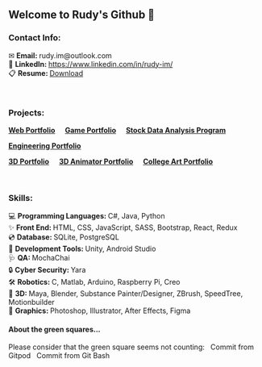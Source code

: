 ## Welcome to Rudy's Github 👋
<!--
[![Anurag's GitHub stats](https://github-readme-stats.vercel.app/api?username=rudy-im)](https://github.com/anuraghazra/github-readme-stats)
-->

<h3 align="left">Contact Info:</h3>
<p align="left">
  ✉ <b>Email: </b>rudy.im@outlook.com<br>
  💎 <b>LinkedIn: </b><a href="https://www.linkedin.com/in/rudy-im/">https://www.linkedin.com/in/rudy-im/</a><br>
  📋 <b>Resume: </b><a href="resume_Woobin (Rudy) Im.pdf" download>Download</a><br>
</p>

<br>

<h3 align="left">Projects:</h3>
<p align="left">
  <b><a href="https://rudy-im.github.io/web-portfolio/">Web Portfolio</a></b>&nbsp;&nbsp;&nbsp;&nbsp;
  <b><a href="https://rudy-games.itch.io/">Game Portfolio</a></b>&nbsp;&nbsp;&nbsp;&nbsp;
  <b><a href="https://github.com/rudy-im/Wealth">Stock Data Analysis Program</a></b>&nbsp;&nbsp;&nbsp;&nbsp;
</p>
<p align="left">
  <b><a href="https://rudyim.wordpress.com/">Engineering Portfolio</a></b>&nbsp;&nbsp;&nbsp;&nbsp;
</p>
<p align="left">
  <b><a href="https://www.artstation.com/rudy_artist">3D Portfolio</a></b>&nbsp;&nbsp;&nbsp;&nbsp;
  <b><a href="https://rudyartist.wixsite.com/animator">3D Animator Portfolio</a></b>&nbsp;&nbsp;&nbsp;&nbsp;
  <b><a href="https://www.behance.net/rudyworking">College Art Portfolio</a></b>&nbsp;&nbsp;&nbsp;&nbsp;
</p>

<br>

<h3 align="left">Skills:</h3>
<p align="left">
  💻 <b>Programming Languages: </b>C#, Java, Python<br>
  ✨ <b>Front End: </b>HTML, CSS, JavaScript, SASS, Bootstrap, React, Redux<br>
  💿 <b>Database: </b>SQLite, PostgreSQL<br>
  💼 <b>Development Tools: </b>Unity, Android Studio<br>
  🩺 <b>QA: </b>MochaChai<br>
  🔒 <b>Cyber Security: </b>Yara<br>
  🛠 <b>Robotics: </b>C, Matlab, Arduino, Raspberry Pi, Creo<br>
  🎲 <b>3D: </b>Maya, Blender, Substance Painter/Designer, ZBrush, SpeedTree, Motionbuilder<br>
  🎨 <b>Graphics: </b>Photoshop, Illustrator, After Effects, Figma<br>
</p>

<h4>About the green squares...</h4>
<p align="left">
  Please consider that the green square seems not counting:
  &nbsp;&nbsp;Commit from Gitpod
  &nbsp;&nbsp;Commit from Git Bash
</p>
